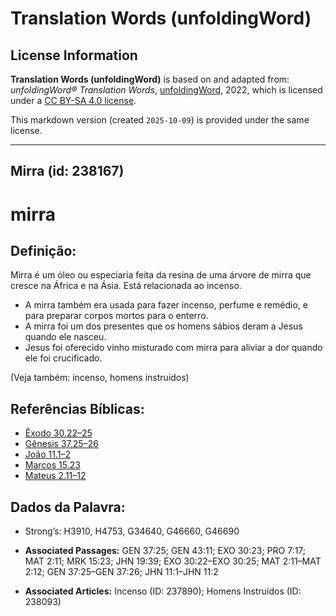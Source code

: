 # Translation Words (unfoldingWord)

## License Information

**Translation Words (unfoldingWord)** is based on and adapted from: _unfoldingWord® Translation Words_, [unfoldingWord](https://unfoldingword.org/utw), 2022, which is licensed under a [CC BY-SA 4.0 license](https://creativecommons.org/licenses/by-sa/4.0/legalcode.en).

This markdown version (created `2025-10-09`) is provided under the same license.



--------------------------------

## Mirra (id: 238167)

mirra
=====

Definição:
----------

Mirra é um óleo ou especiaria feita da resina de uma árvore de mirra que cresce na África e na Ásia. Está relacionada ao incenso.

* A mirra também era usada para fazer incenso, perfume e remédio, e para preparar corpos mortos para o enterro.
* A mirra foi um dos presentes que os homens sábios deram a Jesus quando ele nasceu.
* Jesus foi oferecido vinho misturado com mirra para aliviar a dor quando ele foi crucificado.

(Veja também: incenso, homens instruídos)

Referências Bíblicas:
---------------------

* [Êxodo 30\.22–25](https://ref.ly/Exod30:22-Exod30:25)
* [Gênesis 37\.25–26](https://ref.ly/Gen37:25-Gen37:26)
* [João 11\.1–2](https://ref.ly/John11:1-John11:2)
* [Marcos 15\.23](https://ref.ly/Mark15:23)
* [Mateus 2\.11–12](https://ref.ly/Matt2:11-Matt2:12)

Dados da Palavra:
-----------------

* Strong’s: H3910, H4753, G34640, G46660, G46690

* **Associated Passages:** GEN 37:25; GEN 43:11; EXO 30:23; PRO 7:17; MAT 2:11; MRK 15:23; JHN 19:39; EXO 30:22–EXO 30:25; MAT 2:11–MAT 2:12; GEN 37:25–GEN 37:26; JHN 11:1–JHN 11:2
* **Associated Articles:** Incenso (ID: 237890); Homens Instruídos (ID: 238093)

